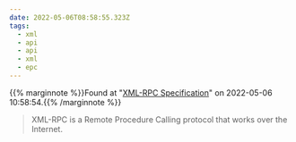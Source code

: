 ```yaml
---
date: 2022-05-06T08:58:55.323Z
tags:
  - xml
  - api
  - api
  - xml
  - epc
---
```

{{% marginnote %}}Found at "[XML-RPC Specification](http://xmlrpc.com/spec.md)" on 2022-05-06 10:58:54.{{% /marginnote %}}

> XML-RPC is a Remote Procedure Calling protocol that works over the Internet.

